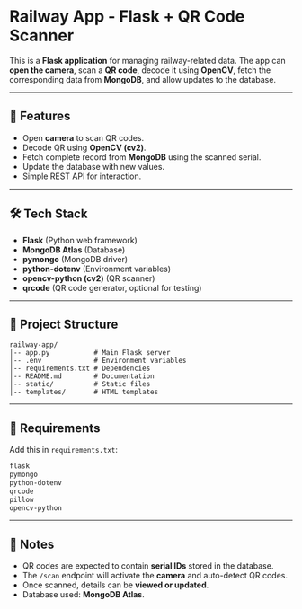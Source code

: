 # Railway App - Flask + QR Code Scanner

This is a **Flask application** for managing railway-related data. The app can **open the camera**, scan a **QR code**, decode it using **OpenCV**, fetch the corresponding data from **MongoDB**, and allow updates to the database.

---

## 🚀 Features

* Open **camera** to scan QR codes.
* Decode QR using **OpenCV (cv2)**.
* Fetch complete record from **MongoDB** using the scanned serial.
* Update the database with new values.
* Simple REST API for interaction.

---

## 🛠️ Tech Stack

* **Flask** (Python web framework)
* **MongoDB Atlas** (Database)
* **pymongo** (MongoDB driver)
* **python-dotenv** (Environment variables)
* **opencv-python (cv2)** (QR scanner)
* **qrcode** (QR code generator, optional for testing)

---

## 📂 Project Structure

```
railway-app/
│-- app.py           # Main Flask server
│-- .env             # Environment variables
│-- requirements.txt # Dependencies
│-- README.md        # Documentation
│-- static/          # Static files
│-- templates/       # HTML templates
```

---

## 🧾 Requirements

Add this in `requirements.txt`:

```txt
flask
pymongo
python-dotenv
qrcode
pillow
opencv-python
```

---

## 📌 Notes

* QR codes are expected to contain **serial IDs** stored in the database.
* The `/scan` endpoint will activate the **camera** and auto-detect QR codes.
* Once scanned, details can be **viewed or updated**.
* Database used: **MongoDB Atlas**.


